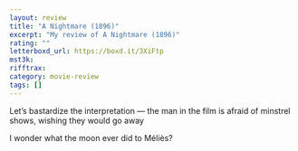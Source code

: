 ```yaml
---
layout: review
title: "A Nightmare (1896)"
excerpt: "My review of A Nightmare (1896)"
rating: ""
letterboxd_url: https://boxd.it/3XiFtp
mst3k:
rifftrax:
category: movie-review
tags: []
---
```


Let’s bastardize the interpretation — the man in the film is afraid of minstrel shows, wishing they would go away

I wonder what the moon ever did to Méliès?
